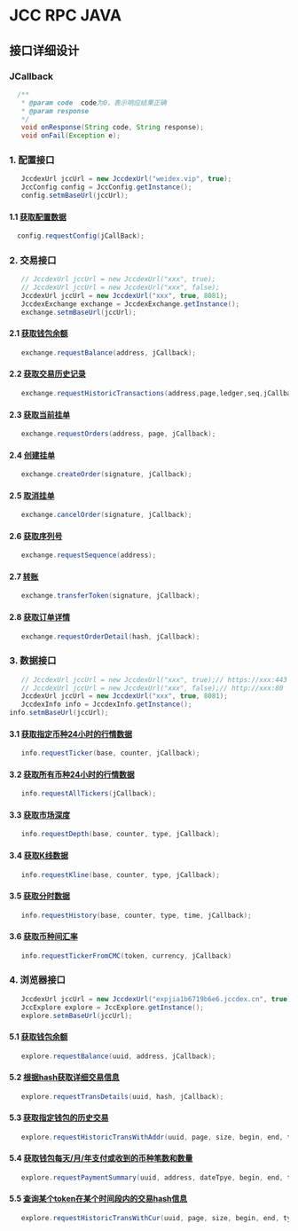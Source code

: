<!-- markdownlint-disable MD024 -->
<!-- markdownlint-disable MD033 -->
<!-- markdownlint-disable MD046 -->
<!-- markdownlint-disable MD029 -->

# JCC RPC JAVA

## 接口详细设计

### JCallback

```java
  /**
   * @param code  code为0，表示响应结果正确
   * @param response
   */
   void onResponse(String code, String response);
   void onFail(Exception e);
```

### 1. 配置接口

```java
   JccdexUrl jccUrl = new JccdexUrl("weidex.vip", true);
   JccConfig config = JccConfig.getInstance();
   config.setmBaseUrl(jccUrl);
```

#### 1.1 [获取配置数据](../Jingchang-JCC-RPC-Detail.md#1.1-获取配置数据)

```java
  config.requestConfig(jCallBack);
```

### 2. 交易接口

```java
   // JccdexUrl jccUrl = new JccdexUrl("xxx", true);
   // JccdexUrl jccUrl = new JccdexUrl("xxx", false);
   JccdexUrl jccUrl = new JccdexUrl("xxx", true, 8081);
   JccdexExchange exchange = JccdexExchange.getInstance();
   exchange.setmBaseUrl(jccUrl);
```

#### 2.1 [获取钱包余额](../Jingchang-JCC-RPC-Detail.md#2.1-获取钱包余额)

```java
   exchange.requestBalance(address, jCallback);
```

#### 2.2 [获取交易历史记录](../Jingchang-JCC-RPC-Detail.md#2.2-获取交易历史记录)

```java
   exchange.requestHistoricTransactions(address,page,ledger,seq,jCallback);
```

#### 2.3 [获取当前挂单](../Jingchang-JCC-RPC-Detail.md#2.4-获取当前挂单)

```java
   exchange.requestOrders(address, page, jCallback);
```

#### 2.4 [创建挂单](../Jingchang-JCC-RPC-Detail.md#2.5-创建挂单)

```java
   exchange.createOrder(signature, jCallback);
```

#### 2.5 [取消挂单](../Jingchang-JCC-RPC-Detail.md#2.6-取消挂单)

```java
   exchange.cancelOrder(signature, jCallback);
```

#### 2.6 [获取序列号](../Jingchang-JCC-RPC-Detail.md#2.7-获取序列号)

```java
   exchange.requestSequence(address);
```

#### 2.7 [转账](../Jingchang-JCC-RPC-Detail.md#2.8-转账)

```java
   exchange.transferToken(signature, jCallback);
```

#### 2.8 [获取订单详情](../Jingchang-JCC-RPC-Detail.md#2.9-获取订单详情)

```java
   exchange.requestOrderDetail(hash, jCallback);
```

### 3. 数据接口

```java
   // JccdexUrl jccUrl = new JccdexUrl("xxx", true);// https://xxx:443
   // JccdexUrl jccUrl = new JccdexUrl("xxx", false);// http://xxx:80
   JccdexUrl jccUrl = new JccdexUrl("xxx", true, 8081);
   JccdexInfo info = JccdexInfo.getInstance();
info.setmBaseUrl(jccUrl);
```

#### 3.1 [获取指定币种24小时的行情数据](../Jingchang-JCC-RPC-Detail.md#3.1-获取指定币种24小时的行情数据)

```java
   info.requestTicker(base, counter, jCallback);
```

#### 3.2 [获取所有币种24小时的行情数据](../Jingchang-JCC-RPC-Detail.md#3.2-获取所有币种24小时的行情数据)

```java
   info.requestAllTickers(jCallback);
```

#### 3.3 [获取市场深度](../Jingchang-JCC-RPC-Detail.md#3.3-获取市场深度)

```java
   info.requestDepth(base, counter, type, jCallback);
```
  
#### 3.4 [获取K线数据](../Jingchang-JCC-RPC-Detail.md#3.4-获取K线数据)

```java
   info.requestKline(base, counter, type, jCallback);
```

#### 3.5 [获取分时数据](../Jingchang-JCC-RPC-Detail.md#3.5-获取分时数据)

```java
   info.requestHistory(base, counter, type, time, jCallback);
```

#### 3.6 [获取币种间汇率](../Jingchang-JCC-RPC-Detail.md#3.6-获取币种间汇率)

```java
   info.requestTickerFromCMC(token, currency, jCallback)
```

### 4. 浏览器接口

```java
   JccdexUrl jccUrl = new JccdexUrl("expjia1b6719b6e6.jccdex.cn", true);
   JccExplore explore = JccExplore.getInstance();
   explore.setmBaseUrl(jccUrl);
```

#### 5.1 [获取钱包余额](../Jingchang-Explorer-Server.md#5.1-指定钱包的余额查询（包括所有Token的余额、所有Token的冻结数量）)

```java
   explore.requestBalance(uuid, address, jCallback);
```

#### 5.2 [根据hash获取详细交易信息](../Jingchang-Explorer-Server.md#3.-根据哈希查询交易详细)

```java
   explore.requestTransDetails(uuid, hash, jCallback);
```

#### 5.3 [获取指定钱包的历史交易](../Jingchang-Explorer-Server.md#5.3-指定钱包的历史交易查询)

```java
   explore.requestHistoricTransWithAddr(uuid, page, size, begin, end, type, currency, address, jCallback);
```

#### 5.4 [获取钱包每天/月/年支付或收到的币种笔数和数量](../Jingchang-Explorer-Server.md#11.-查询某个钱包每天/月/年的支付或收到某个token的笔数和数量)

```java
   explore.requestPaymentSummary(uuid, address, dateTpye, begin, end, type, token, jCallback);
```

#### 5.5 [查询某个token在某个时间段内的交易hash信息](../Jingchang-Explorer-Server.md#10.-查询某个token在某个时间段内的转账交易hash信息)

```java
   explore.requestHistoricTransWithCur(uuid, page, size, begin, end, type, currency, jCallback);
```
